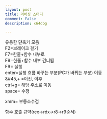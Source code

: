 ```yaml
---
layout: post
title: 리버싱 스터디
comment: False
description: x64dbg

---
```



유용한 단축키 모음  
F2=브레이크 걸기  
F7=한줄+함수 내부로  
F8=한줄+함수 내부 건너뜀  
F9= 실행  
enter=실행 흐름 바꾸는 부분(PC가 바뀌는 부분) 이동  
&#45,&#43; =이전, 이후  
ctrl+g= 해당 주소로 이동  
space= 수정

xmm= 부동소수점  

함수 호출 규약(rcx->rdx->r8->r9순서)  
